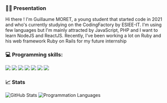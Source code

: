 ### ✍🏻 Presentation
Hi there !
I'm Guillaume MORET, a young student that started code in 2021 and who's currently studying on the CodingFactory by ESIEE-IT.
I'm using few languages but I'm mainly attracted by JavaScript, PHP and I want to learn NodeJS and ReactJS.
Recently, I've been working a lot on Ruby and his web framework Ruby on Rails for my future internship 


### 💻 Programming skills:

![](https://img.shields.io/badge/Ruby-E34F26?style=for-the-badge&logo=java&logoColor=white)
![](https://img.shields.io/badge/JavaScript-F7DF1E?style=for-the-badge&logo=javascript&logoColor=white)
![](https://img.shields.io/badge/PHP-777BB4?style=for-the-badge&logo=php&logoColor=white)
![](https://img.shields.io/badge/HTML5-E34F26?style=for-the-badge&logo=html5&logoColor=white)
![](https://img.shields.io/badge/CSS3-1572B6?style=for-the-badge&logo=css3&logoColor=white)
![](https://img.shields.io/badge/Python-3776AB?style=for-the-badge&logo=python&logoColor=white)
![](https://img.shields.io/badge/Java-ED8B00?style=for-the-badge&logo=java&logoColor=white)



### 📈 Stats
![GitHub Stats](https://github-readme-stats.vercel.app/api?username=AyakorK&theme=radical)
![Programmation Languages](https://github-readme-stats.vercel.app/api/top-langs/?username=AyakorK&show_icons=true&theme=tokyonight)



<!--
**AyakorK/AyakorK** is a ✨ _special_ ✨ repository because its `README.md` (this file) appears on your GitHub profile.

Here are some ideas to get you started:

- 🔭 I’m currently working on ...
- 🌱 I’m currently learning ...
- 👯 I’m looking to collaborate on ...
- 🤔 I’m looking for help with ...
- 💬 Ask me about ...
- 📫 How to reach me: ...
- 😄 Pronouns: ...
- ⚡ Fun fact: ...
-->
